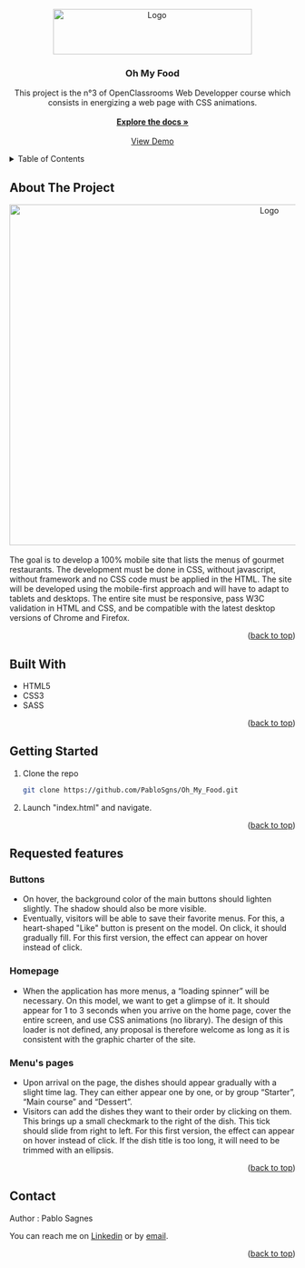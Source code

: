 <!-- PROJECT LOGO -->
<br />
<div align="center">
  <a href="https://github.com/PabloSgns/Oh_My_Food">
    <img src="https://github.com/PabloSgns/Oh_My_Food/blob/main/img/logo/ohmyfood_readme.png" alt="Logo" width="350" height="80">
  </a>

<h3 align="center">Oh My Food</h3>

  <p align="center">
    This project is the n°3 of OpenClassrooms Web Developper course which consists in energizing a web page with CSS animations.
    <br />
    <br />
    <a href="https://github.com/PabloSgns/Oh_My_Food"><strong>Explore the docs »</strong></a>
    <br />
    <br />
    <a href="https://pablosgns.github.io/Oh_My_Food/">View Demo</a>
  </p>
</div>



<!-- TABLE OF CONTENTS -->
<details>
  <summary>Table of Contents</summary>
  <ol>
    <li>
      <a href="#about-the-project">About The Project</a>
    </li>
    <li>
      <a href="#built-with">Built With</a>
    </li>
    </li>
    <li>
      <a href="#getting-started">Getting Started</a>
    </li>
    <li><a href="#requested-features">Requested features</a></li>
    <li><a href="#contact">Contact</a></li>
  </ol>
</details>



<!-- ABOUT THE PROJECT -->
## About The Project

<div align="center">
    <img src="https://github.com/PabloSgns/Oh_My_Food/blob/main/img/logo/screenshot_readme.png" alt="Logo" width="900" height="600">
</div>

<br/>
The goal is to develop a 100% mobile site that lists the menus of gourmet restaurants.
The development must be done in CSS, without javascript, without framework and no CSS code must be applied in the HTML. The site will be developed using the mobile-first approach and will have to adapt to tablets and desktops.
The entire site must be responsive, pass W3C validation in HTML and CSS, and be compatible with the latest desktop versions of Chrome and Firefox.

<p align="right">(<a href="#readme-top">back to top</a>)</p>



## Built With

* HTML5
* CSS3
* SASS

<p align="right">(<a href="#readme-top">back to top</a>)</p>


<!-- GETTING STARTED -->
## Getting Started

1. Clone the repo
   ```sh
   git clone https://github.com/PabloSgns/Oh_My_Food.git
   ```
2. Launch "index.html" and navigate.


<p align="right">(<a href="#readme-top">back to top</a>)</p>

<!-- FEATURES -->
## Requested features

### Buttons

- On hover, the background color of the main buttons should lighten slightly. The shadow should also be more visible.
- Eventually, visitors will be able to save their favorite menus. For this, a heart-shaped "Like" button is present on the model. On click, it should gradually fill. For this first version, the effect can appear on hover instead of click.

### Homepage

- When the application has more menus, a “loading spinner” will be necessary. On this model, we want to get a glimpse of it. It should appear for 1 to 3 seconds when you arrive on the home page, cover the entire screen, and use CSS animations (no library). The design of this loader is not defined, any proposal is therefore welcome as long as it is consistent with the graphic charter of the site.

### Menu's pages

- Upon arrival on the page, the dishes should appear gradually with a slight time lag. They can either appear one by one, or by group “Starter”, “Main course” and “Dessert”.
- Visitors can add the dishes they want to their order by clicking on them. This brings up a small checkmark to the right of the dish. This tick should slide from right to left. For this first version, the effect can appear on hover instead of click. If the dish title is too long, it will need to be trimmed with an ellipsis.

<p align="right">(<a href="#readme-top">back to top</a>)</p>

<!-- CONTACT -->
## Contact

Author : Pablo Sagnes

You can reach me on <a href="https://www.linkedin.com/in/pablo-sagnes-8068a7143/">Linkedin</a> or by <a href="mailto:sagnes.pablo@gmail.com">email</a>.

<p align="right">(<a href="#readme-top">back to top</a>)</p>
